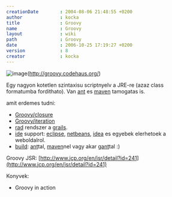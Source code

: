 ```yaml
---
creationDate        : 2004-08-06 21:48:55 +0200 
author              : kocka 
title               : Groovy 
name                : Groovy 
layout              : wiki 
path                : Groovy 
date                : 2006-10-25 17:19:27 +0200 
version             : 8 
creator             : kocka 
---
```

![image](http://docs.codehaus.org/download/userResources/GROOVY/logo)(http://groovy.codehaus.org/)

Egy nagyon kotetlen szintaxisu scriptnyelv a JRE-re (azaz class formatumba fordithato). Van [ant](ant.html) es [maven](maven.html) tamogatas is.

amit erdemes tudni:

*   [Groovy/closure](Groovy/closure.html)
*   [Groovy/iteration](Groovy/iteration.html)
*   [rad](rad.html) rendszer a [grails](grails.html).
*   [ide](IDE.html) support: [eclipse](Eclipse.html), [netbeans](Netbeans.html), [idea](IDEA.html) es egyebek elerhetoek a weboldalrol.
*   [build](build.html): [ant](ant.html)tal, [maven](maven.html)nel vagy akar [gant](gant.html)tal :)

Groovy JSR:
[http://www.jcp.org/en/jsr/detail?id=241](http://www.jcp.org/en/jsr/detail?id=241)

Konyvek:

*   Groovy in action


